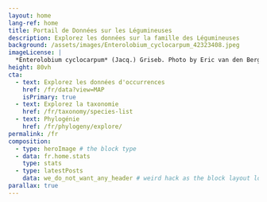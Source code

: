 ```yaml
---
layout: home
lang-ref: home
title: Portail de Données sur les Légumineuses
description: Explorez les données sur la famille des Légumineuses
background: /assets/images/Enterolobium_cyclocarpum_42323408.jpeg
imageLicense: |
  *Enterolobium cyclocarpum* (Jacq.) Griseb. Photo by Eric van den Berghe via [iNaturalist](https://www.gbif.org/occurrence/2609325904)
height: 80vh
cta:
  - text: Explorez les données d'occurrences
    href: /fr/data?view=MAP
    isPrimary: true
  - text: Explorez la taxonomie
    href: /fr/taxonomy/species-list
  - text: Phylogénie
    href: /fr/phylogeny/explore/
permalink: /fr
composition:
  - type: heroImage # the block type
  - data: fr.home.stats
    type: stats
  - type: latestPosts
    data: we_do_not_want_any_header # weird hack as the block layout looks for a data element and falls back to the page if none is present
parallax: true
---
```





